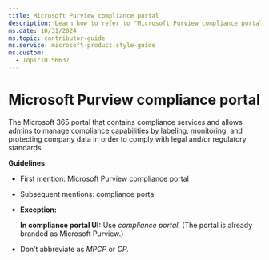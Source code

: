 ```yaml
---
title: Microsoft Purview compliance portal
description: Learn how to refer to "Microsoft Purview compliance portal" in your content.
ms.date: 10/31/2024
ms.topic: contributor-guide
ms.service: microsoft-product-style-guide
ms.custom:
  - TopicID 56637
---
```



# Microsoft Purview compliance portal

The Microsoft 365 portal that contains compliance services and allows admins to manage compliance capabilities by labeling, monitoring, and protecting company data in order to comply with legal and/or regulatory standards.

**Guidelines**

- First mention: Microsoft Purview compliance portal
- Subsequent mentions: compliance portal
- **Exception:**

  **In compliance portal UI:** Use *compliance portal.* (The portal is already branded as Microsoft Purview.)

- Don’t abbreviate as *MPCP* or *CP.*

